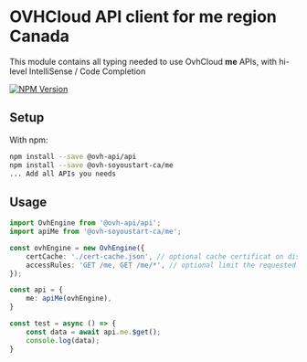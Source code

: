 # OVHCloud API client for **me** region Canada

This module contains all typing needed to use OvhCloud **me** APIs, with hi-level IntelliSense / Code Completion

[![NPM Version](https://img.shields.io/npm/v/@ovh-soyoustart-ca/me.svg?style=flat)](https://www.npmjs.org/package/@ovh-soyoustart-ca/me)

## Setup

With npm:

```bash
npm install --save @ovh-api/api
npm install --save @ovh-soyoustart-ca/me
... Add all APIs you needs
```

## Usage

```typescript
import OvhEngine from '@ovh-api/api';
import apiMe from '@ovh-soyoustart-ca/me';

const ovhEngine = new OvhEngine({ 
    certCache: './cert-cache.json', // optional cache certificat on disk.
    accessRules: 'GET /me, GET /me/*', // optional limit the requested privileges.
});

const api = {
    me: apiMe(ovhEngine),
}

const test = async () => {
    const data = await api.me.$get();
    console.log(data);
}
```
